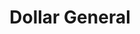---
title: "Dollar General"
url: /bloomington/dollar-general-west-3rd-street/
shop: variety store
---